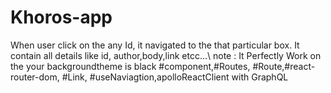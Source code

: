 # Khoros-app
When user click on the any Id, it navigated to the that particular box. It contain all details like id, author,body,link etcc...\\
note : It Perfectly Work on the your backgroundtheme is black
#component,#Routes, #Route,#react-router-dom, #Link, #useNaviagtion,apolloReactClient with GraphQL
